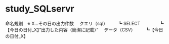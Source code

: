 # study_SQLservr

命名規則　※ X…その日の出力件数
　クエリ（sql）
　　┗ SELECT
　　　　┗【今日の日付_X】”出力した内容（簡潔に記載）”
　データ（CSV）
　　┗【今日の日付_X】
　　 　　
